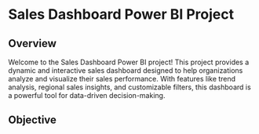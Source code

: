 
# Sales Dashboard Power BI Project

## Overview
Welcome to the Sales Dashboard Power BI project! This project provides a dynamic and interactive sales dashboard designed to help organizations analyze and visualize their sales performance. With features like trend analysis, regional sales insights, and customizable filters, this dashboard is a powerful tool for data-driven decision-making.
## Objective
